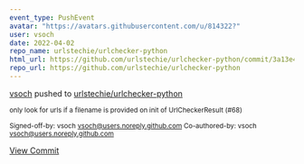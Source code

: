 ```yaml
---
event_type: PushEvent
avatar: "https://avatars.githubusercontent.com/u/814322?"
user: vsoch
date: 2022-04-02
repo_name: urlstechie/urlchecker-python
html_url: https://github.com/urlstechie/urlchecker-python/commit/3a13e4ecff17ea23a83b86c43affec1f8e1bcebb
repo_url: https://github.com/urlstechie/urlchecker-python
---
```


<a href='https://github.com/vsoch' target='_blank'>vsoch</a> pushed to <a href='https://github.com/urlstechie/urlchecker-python' target='_blank'>urlstechie/urlchecker-python</a>

<small>only look for urls if a filename is provided on init of UrlCheckerResult (#68)

Signed-off-by: vsoch <vsoch@users.noreply.github.com>
Co-authored-by: vsoch <vsoch@users.noreply.github.com></small>

<a href='https://github.com/urlstechie/urlchecker-python/commit/3a13e4ecff17ea23a83b86c43affec1f8e1bcebb' target='_blank'>View Commit</a>